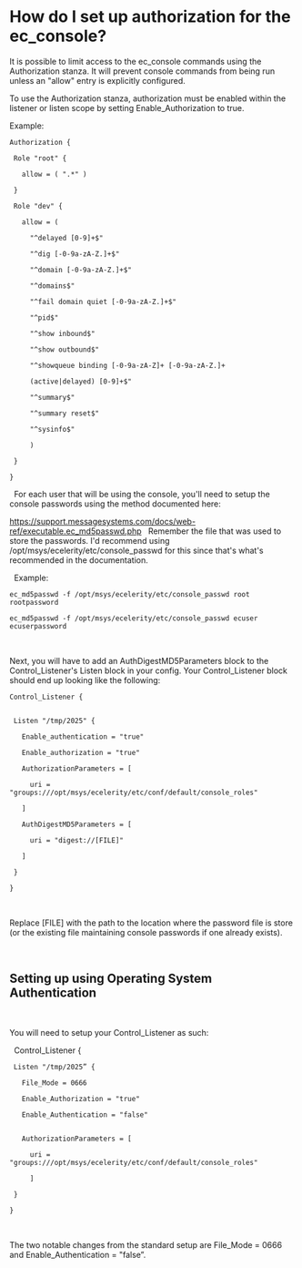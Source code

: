 # How do I set up authorization for the ec_console?

It is possible to limit access to the ec_console commands using the Authorization stanza. It will prevent console commands from being run unless an "allow" entry is explicitly configured. 

To use the Authorization stanza, authorization must be enabled within the listener or listen scope by setting Enable_Authorization to true.


Example:

	Authorization {
	
	 Role "root" {
	
	   allow = ( ".*" )
	
	 }
	
	 Role "dev" {
	
	   allow = (
	
	     "^delayed [0-9]+$"
	
	     "^dig [-0-9a-zA-Z.]+$"
	
	     "^domain [-0-9a-zA-Z.]+$"
	
	     "^domains$"
	
	     "^fail domain quiet [-0-9a-zA-Z.]+$"
	
	     "^pid$"
	
	     "^show inbound$"
	
	     "^show outbound$"
	
	     "^showqueue binding [-0-9a-zA-Z]+ [-0-9a-zA-Z.]+
	
	     (active|delayed) [0-9]+$"
	
	     "^summary$"
	
	     "^summary reset$"
	
	     "^sysinfo$"
	
	     )
	
	 }
	
	}

 
For each user that will be using the console, you'll need to setup the console passwords using the method documented here:

https://support.messagesystems.com/docs/web-ref/executable.ec_md5passwd.php
 
Remember the file that was used to store the passwords. I'd recommend using /opt/msys/ecelerity/etc/console_passwd for this since that's what's recommended in the documentation.

 
Example:
 

	ec_md5passwd -f /opt/msys/ecelerity/etc/console_passwd root rootpassword
	
	ec_md5passwd -f /opt/msys/ecelerity/etc/console_passwd ecuser ecuserpassword

 

Next, you will have to add an AuthDigestMD5Parameters block to the Control_Listener's Listen block in your config. Your Control_Listener block should end up looking like the following:


	Control_Listener {
	 
	
	 Listen "/tmp/2025" {
	
	   Enable_authentication = "true"
	
	   Enable_authorization = "true"
	
	   AuthorizationParameters = [
	
	     uri = "groups:///opt/msys/ecelerity/etc/conf/default/console_roles"
	
	   ]
	
	   AuthDigestMD5Parameters = [
	
	     uri = "digest://[FILE]"
	
	   ]
	
	 }
	
	}

 

Replace [FILE] with the path to the location where the password file is store (or the existing file maintaining console passwords if one already exists).

 

## Setting up using Operating System Authentication

 

You will need to setup your Control_Listener as such:

 
	Control_Listener {
	
	 Listen "/tmp/2025” {
	
	   File_Mode = 0666
	
	   Enable_Authorization = "true"
	
	   Enable_Authentication = "false"
	
	
	   AuthorizationParameters = [
	
	     uri = "groups:///opt/msys/ecelerity/etc/conf/default/console_roles"
	
	     ]
	
	 }
	
	}

 

The two notable changes from the standard setup are File_Mode = 0666 and Enable_Authentication = "false”.